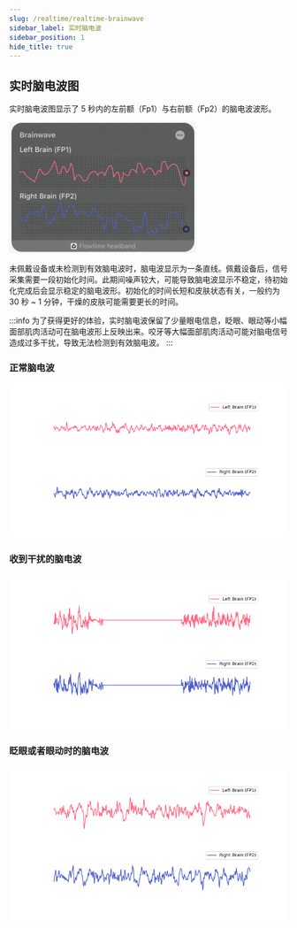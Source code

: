 ```yaml
---
slug: /realtime/realtime-brainwave
sidebar_label: 实时脑电波
sidebar_position: 1
hide_title: true
---
```


## 实时脑电波图

实时脑电波图显示了 5 秒内的左前额（Fp1）与右前额（Fp2）的脑电波波形。

![脑电波](Image1/1.PNG)

未佩戴设备或未检测到有效脑电波时，脑电波显示为一条直线。佩戴设备后，信号采集需要一段初始化时间。此期间噪声较大，可能导致脑电波显示不稳定，待初始化完成后会显示稳定的脑电波形。初始化的时间长短和皮肤状态有关，一般约为 30 秒 ~ 1 分钟，干燥的皮肤可能需要更长的时间。

:::info
为了获得更好的体验，实时脑电波保留了少量眼电信息，眨眼、眼动等小幅面部肌肉活动可在脑电波形上反映出来。咬牙等大幅面部肌肉活动可能对脑电信号造成过多干扰，导致无法检测到有效脑电波。
:::

### 正常脑电波
![正常有效的脑电波](Image1/2.PNG)

### 收到干扰的脑电波
![受干扰的脑电波](Image1/3.PNG)

### 眨眼或者眼动时的脑电波
![眨眼或者眼动情况下的脑电](Image1/4.PNG)




